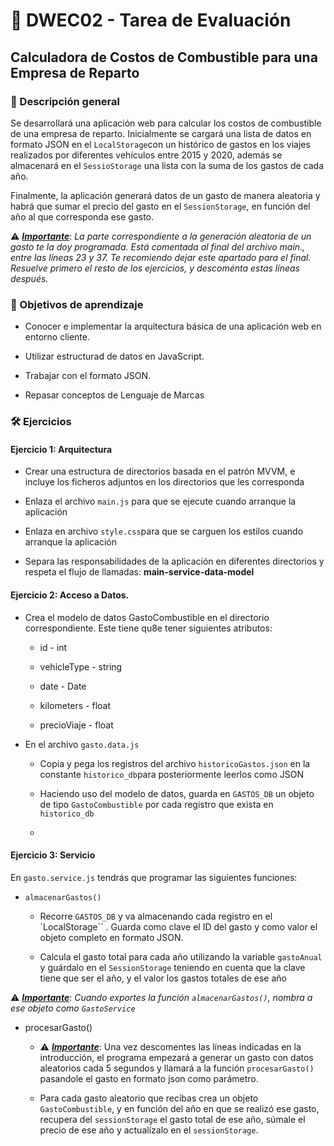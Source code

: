 # 📘 DWEC02 - Tarea de Evaluación

## Calculadora de Costos de Combustible para una Empresa de Reparto

### 📝 Descripción general

Se desarrollará una aplicación web para calcular los costos de combustible de una empresa de reparto. Inicialmente se cargará una lista de datos en formato JSON en el `LocalStorage`con un histórico de gastos en los viajes realizados por diferentes vehículos entre 2015 y 2020, además se almacenará en el `SessioStorage` una lista con la suma de los gastos de cada año. 

Finalmente, la aplicación generará datos de un gasto de manera aleatoria y habrá que sumar el precio del gasto en el `SessionStorage`, en función del año al que corresponda ese gasto.

⚠️ **<u>*Importante*</u>**: *La parte correspondiente a la generación aleatoria de un gasto te la doy programada. Está comentada al final del archivo main., entre las líneas 23 y 37. Te recomiendo dejar este apartado para el final. Resuelve primero el resto de los ejercicios, y descoménta estas líneas después.*

### 🎯 Objetivos de aprendizaje

- Conocer e implementar la arquitectura básica de una aplicación web en entorno cliente.

- Utilizar estructurad de datos en JavaScript.

- Trabajar con el formato JSON.

- Repasar conceptos de Lenguaje de Marcas

### 🛠️ Ejercicios

#### Ejercicio 1: Arquitectura

- Crear una estructura de directorios basada en el patrón MVVM, e incluye los ficheros adjuntos en los directorios que les corresponda

- Enlaza el archivo `main.js` para que se ejecute cuando arranque la aplicación

- Enlaza en archivo `style.css`para que se carguen los estilos cuando arranque la aplicación

- Separa las responsabilidades de la aplicación en diferentes directorios y respeta el flujo de llamadas: **main-service-data-model**  

#### Ejercicio 2: Acceso a Datos.

- Crea el modelo de datos GastoCombustible en el directorio correspondiente. Este tiene qu8e tener siguientes atributos: 
  
  - id - int
  
  - vehicleType - string
  
  - date - Date
  
  - kilometers - float 
  
  - precioViaje - float

- En el archivo `gasto.data.js`
  
  - Copia y pega los registros del archivo `historicoGastos.json` en la constante `historico_db`para posteriormente leerlos como JSON
  
  - Haciendo uso del modelo de datos, guarda en `GASTOS_DB` un objeto de tipo `GastoCombustible` por cada registro que exista en `historico_db` 
  
  - 

#### Ejercicio 3: Servicio

En `gasto.service.js` tendrás que programar las siguientes funciones:

- `almacenarGastos()`
  
  - Recorre `GASTOS_DB` y va almacenando cada registro en el `LocalStorage`` . Guarda como clave el ID del gasto y como valor el objeto completo en formato JSON.
  
  - Calcula el gasto total para cada año utilizando la variable `gastoAnual` y guárdalo en el `SessionStorage` teniendo en cuenta que la clave tiene que ser el año, y el valor los gastos totales de ese año

⚠️ **<u><em>Importante</em></u>**: *Cuando exportes la función `almacenarGastos()`, nombra a ese objeto como `GastoService`*

- procesarGasto()  
  
  - ⚠️ **<u><em>Importante</em></u>**: Una vez descomentes las líneas indicadas en la introducción, el programa empezará a generar un gasto con datos aleatorios cada 5 segundos y llamará a la función `procesarGasto()` pasandole el gasto en formato json como parámetro.
  
  - Para cada gasto aleatorio que recibas crea un objeto `GastoCombustible`, y en función del año en que se realizó ese gasto, recupera del `sessionStorage` el gasto total de ese año, súmale el precio de ese año y actualízalo en el `sessionStorage`. 
